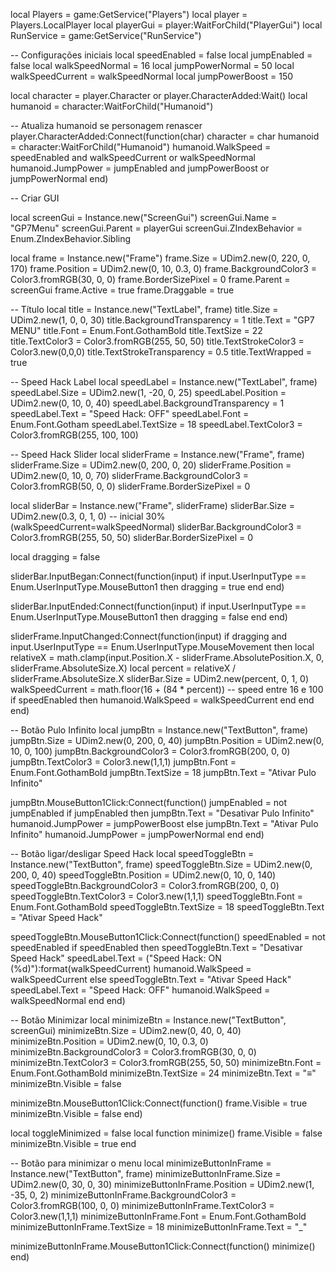 local Players = game:GetService("Players")
local player = Players.LocalPlayer
local playerGui = player:WaitForChild("PlayerGui")
local RunService = game:GetService("RunService")

-- Configurações iniciais
local speedEnabled = false
local jumpEnabled = false
local walkSpeedNormal = 16
local jumpPowerNormal = 50
local walkSpeedCurrent = walkSpeedNormal
local jumpPowerBoost = 150

local character = player.Character or player.CharacterAdded:Wait()
local humanoid = character:WaitForChild("Humanoid")

-- Atualiza humanoid se personagem renascer
player.CharacterAdded:Connect(function(char)
    character = char
    humanoid = character:WaitForChild("Humanoid")
    humanoid.WalkSpeed = speedEnabled and walkSpeedCurrent or walkSpeedNormal
    humanoid.JumpPower = jumpEnabled and jumpPowerBoost or jumpPowerNormal
end)

-- Criar GUI

local screenGui = Instance.new("ScreenGui")
screenGui.Name = "GP7Menu"
screenGui.Parent = playerGui
screenGui.ZIndexBehavior = Enum.ZIndexBehavior.Sibling

local frame = Instance.new("Frame")
frame.Size = UDim2.new(0, 220, 0, 170)
frame.Position = UDim2.new(0, 10, 0.3, 0)
frame.BackgroundColor3 = Color3.fromRGB(30, 0, 0)
frame.BorderSizePixel = 0
frame.Parent = screenGui
frame.Active = true
frame.Draggable = true

-- Título
local title = Instance.new("TextLabel", frame)
title.Size = UDim2.new(1, 0, 0, 30)
title.BackgroundTransparency = 1
title.Text = "GP7 MENU"
title.Font = Enum.Font.GothamBold
title.TextSize = 22
title.TextColor3 = Color3.fromRGB(255, 50, 50)
title.TextStrokeColor3 = Color3.new(0,0,0)
title.TextStrokeTransparency = 0.5
title.TextWrapped = true

-- Speed Hack Label
local speedLabel = Instance.new("TextLabel", frame)
speedLabel.Size = UDim2.new(1, -20, 0, 25)
speedLabel.Position = UDim2.new(0, 10, 0, 40)
speedLabel.BackgroundTransparency = 1
speedLabel.Text = "Speed Hack: OFF"
speedLabel.Font = Enum.Font.Gotham
speedLabel.TextSize = 18
speedLabel.TextColor3 = Color3.fromRGB(255, 100, 100)

-- Speed Hack Slider
local sliderFrame = Instance.new("Frame", frame)
sliderFrame.Size = UDim2.new(0, 200, 0, 20)
sliderFrame.Position = UDim2.new(0, 10, 0, 70)
sliderFrame.BackgroundColor3 = Color3.fromRGB(50, 0, 0)
sliderFrame.BorderSizePixel = 0

local sliderBar = Instance.new("Frame", sliderFrame)
sliderBar.Size = UDim2.new(0.3, 0, 1, 0) -- inicial 30% (walkSpeedCurrent=walkSpeedNormal)
sliderBar.BackgroundColor3 = Color3.fromRGB(255, 50, 50)
sliderBar.BorderSizePixel = 0

local dragging = false

sliderBar.InputBegan:Connect(function(input)
    if input.UserInputType == Enum.UserInputType.MouseButton1 then
        dragging = true
    end
end)

sliderBar.InputEnded:Connect(function(input)
    if input.UserInputType == Enum.UserInputType.MouseButton1 then
        dragging = false
    end
end)

sliderFrame.InputChanged:Connect(function(input)
    if dragging and input.UserInputType == Enum.UserInputType.MouseMovement then
        local relativeX = math.clamp(input.Position.X - sliderFrame.AbsolutePosition.X, 0, sliderFrame.AbsoluteSize.X)
        local percent = relativeX / sliderFrame.AbsoluteSize.X
        sliderBar.Size = UDim2.new(percent, 0, 1, 0)
        walkSpeedCurrent = math.floor(16 + (84 * percent)) -- speed entre 16 e 100
        if speedEnabled then
            humanoid.WalkSpeed = walkSpeedCurrent
        end
    end
end)

-- Botão Pulo Infinito
local jumpBtn = Instance.new("TextButton", frame)
jumpBtn.Size = UDim2.new(0, 200, 0, 40)
jumpBtn.Position = UDim2.new(0, 10, 0, 100)
jumpBtn.BackgroundColor3 = Color3.fromRGB(200, 0, 0)
jumpBtn.TextColor3 = Color3.new(1,1,1)
jumpBtn.Font = Enum.Font.GothamBold
jumpBtn.TextSize = 18
jumpBtn.Text = "Ativar Pulo Infinito"

jumpBtn.MouseButton1Click:Connect(function()
    jumpEnabled = not jumpEnabled
    if jumpEnabled then
        jumpBtn.Text = "Desativar Pulo Infinito"
        humanoid.JumpPower = jumpPowerBoost
    else
        jumpBtn.Text = "Ativar Pulo Infinito"
        humanoid.JumpPower = jumpPowerNormal
    end
end)

-- Botão ligar/desligar Speed Hack
local speedToggleBtn = Instance.new("TextButton", frame)
speedToggleBtn.Size = UDim2.new(0, 200, 0, 40)
speedToggleBtn.Position = UDim2.new(0, 10, 0, 140)
speedToggleBtn.BackgroundColor3 = Color3.fromRGB(200, 0, 0)
speedToggleBtn.TextColor3 = Color3.new(1,1,1)
speedToggleBtn.Font = Enum.Font.GothamBold
speedToggleBtn.TextSize = 18
speedToggleBtn.Text = "Ativar Speed Hack"

speedToggleBtn.MouseButton1Click:Connect(function()
    speedEnabled = not speedEnabled
    if speedEnabled then
        speedToggleBtn.Text = "Desativar Speed Hack"
        speedLabel.Text = ("Speed Hack: ON (%d)"):format(walkSpeedCurrent)
        humanoid.WalkSpeed = walkSpeedCurrent
    else
        speedToggleBtn.Text = "Ativar Speed Hack"
        speedLabel.Text = "Speed Hack: OFF"
        humanoid.WalkSpeed = walkSpeedNormal
    end
end)

-- Botão Minimizar
local minimizeBtn = Instance.new("TextButton", screenGui)
minimizeBtn.Size = UDim2.new(0, 40, 0, 40)
minimizeBtn.Position = UDim2.new(0, 10, 0.3, 0)
minimizeBtn.BackgroundColor3 = Color3.fromRGB(30, 0, 0)
minimizeBtn.TextColor3 = Color3.fromRGB(255, 50, 50)
minimizeBtn.Font = Enum.Font.GothamBold
minimizeBtn.TextSize = 24
minimizeBtn.Text = "≡"
minimizeBtn.Visible = false

minimizeBtn.MouseButton1Click:Connect(function()
    frame.Visible = true
    minimizeBtn.Visible = false
end)

local toggleMinimized = false
local function minimize()
    frame.Visible = false
    minimizeBtn.Visible = true
end

-- Botão para minimizar o menu
local minimizeButtonInFrame = Instance.new("TextButton", frame)
minimizeButtonInFrame.Size = UDim2.new(0, 30, 0, 30)
minimizeButtonInFrame.Position = UDim2.new(1, -35, 0, 2)
minimizeButtonInFrame.BackgroundColor3 = Color3.fromRGB(100, 0, 0)
minimizeButtonInFrame.TextColor3 = Color3.new(1,1,1)
minimizeButtonInFrame.Font = Enum.Font.GothamBold
minimizeButtonInFrame.TextSize = 18
minimizeButtonInFrame.Text = "_"

minimizeButtonInFrame.MouseButton1Click:Connect(function()
    minimize()
end)